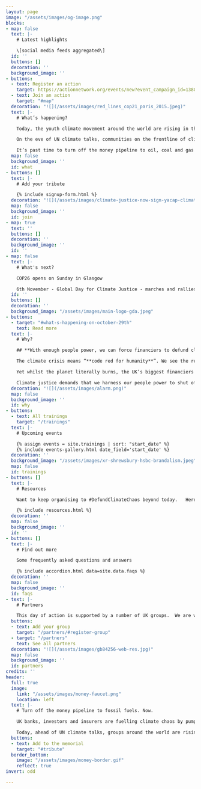 ```yaml
---
layout: page
image: "/assets/images/og-image.png"
blocks:
- map: false
  text: |-
    # Latest highlights

    \[social media feeds aggregated\]
  id: ''
  buttons: []
  decoration: ''
  background_image: ''
- buttons:
  - text: Register an action
    target: https://actionnetwork.org/events/new?event_campaign_id=13806
  - text: Join an action
    target: "#map"
  decoration: "![](/assets/images/red_lines_cop21_paris_2015.jpeg)"
  text: |-
    # What’s happening?

    Today, the youth climate movement around the world are rising in their thousands with over 100 actions demanding that bankers, insurers and fund managers **Defund Climate Chaos**.

    On the eve of UN climate talks, communities on the frontline of climate impacts are laying climate justice memorials outside the UK’s biggest fossil financiers to make it clear at whose doorstep the blame for the climate crisis lies.

    It’s past time to turn off the money pipeline to oil, coal and gas companies and start investing in climate justice and a safer future for us all.
  map: false
  background_image: ''
  id: what
- buttons: []
  text: |-
    # Add your tribute

    {% include signup-form.html %}
  decoration: "![](/assets/images/climate-justice-now-sign-yacap-climate-strike-2020.png)"
  map: false
  background_image: ''
  id: join
- map: true
  text: ''
  buttons: []
  decoration: ''
  background_image: ''
  id: ''
- map: false
  text: |-
    # What's next?

    COP26 opens on Sunday in Glasgow

    6th November - Global Day for Climate Justice - marches and rallies around the world. \[link\]
  id: ''
  buttons: []
  decoration: ''
  background_image: "/assets/images/main-logo-gda.jpeg"
- buttons:
  - target: "#what-s-happening-on-october-29th"
    text: Read more
  text: |-
    # Why?

    ## **With enough people power, we can force financiers to defund climate chaos. Join us.**

    The climate crisis means “**code red for humanity**”. We see the reality raging around us with floods, wildfires and storms every day.

    Yet whilst the planet literally burns, the UK’s biggest financiers keep pouring billions of pounds each year into fuelling the fire. **Barclays, HSBC, Lloyds of London** to name just a few - they still fund fossil fuels.

    Climate justice demands that we harness our people power to shut off the money pipeline to oil, coal and gas immediately.
  decoration: "![](/assets/images/alarm.png)"
  map: false
  background_image: ''
  id: why
- buttons:
  - text: All trainings
    target: "/trainings"
  text: |-
    # Upcoming events

    {% assign events = site.trainings | sort: "start_date" %}
    {% include events-gallery.html date_field='start_date' %}
  decoration: ''
  background_image: "/assets/images/xr-shrewsbury-hsbc-brandalism.jpeg"
  map: false
  id: trainings
- buttons: []
  text: |-
    # Resources

    Want to keep organising to #DefundClimateChaos beyond today.   Here's all the resources you’ll need to keep taking action throughout COP26 and beyond

    {% include resources.html %}
  decoration: ''
  map: false
  background_image: ''
  id: ''
- buttons: []
  text: |-
    # Find out more

    Some frequently asked questions and answers

    {% include accordion.html data=site.data.faqs %}
  decoration: ''
  map: false
  background_image: ''
  id: faqs
- text: |-
    # Partners

    This day of action is supported by a number of UK groups.  We are working closely with allied networks all around the world as part of the [Defund Climate Chaos global day of action](http://defundclimatechaos.org).
  buttons:
  - text: Add your group
    target: "/partners/#register-group"
  - target: "/partners"
    text: See all partners
  decoration: "![](/assets/images/gb84256-web-res.jpg)"
  map: false
  background_image: ''
  id: partners
credits: ''
header:
  full: true
  image:
    link: "/assets/images/money-faucet.png"
    location: left
  text: |-
    # Turn off the money pipeline to fossil fuels. Now.

    UK banks, investors and insurers are fuelling climate chaos by pumping billions of pounds into fossil fuels each year.

    Today, ahead of UN climate talks, groups around the world are rising up to demand that governments and corporations **#DefundClimateChaos**.
  buttons:
  - text: Add to the memorial
    target: "#tribute"
  border_bottom:
    image: "/assets/images/money-border.gif"
    reflect: true
invert: odd

---
```

